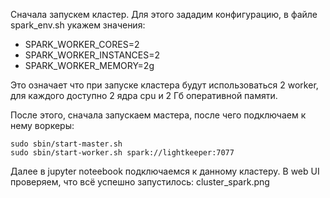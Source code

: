 Сначала запускем кластер. Для этого зададим конфигурацию, в файле spark_env.sh укажем значения:

- SPARK_WORKER_CORES=2
- SPARK_WORKER_INSTANCES=2
- SPARK_WORKER_MEMORY=2g

Это означает что при запуске кластера будут использоваться 2 worker, для каждого доступно 2 ядра cpu и 2 Гб оперативной памяти.

После этого, сначала запускаем мастера, после чего подключаем к нему воркеры:

```console
sudo sbin/start-master.sh
sudo sbin/start-worker.sh spark://lightkeeper:7077
```
Далее в jupyter noteebook подключаемся к данному кластеру. 
В web UI проверяем, что всё успешно запустилось: cluster_spark.png
